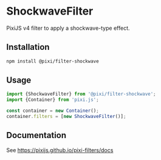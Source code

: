 # ShockwaveFilter

PixiJS v4 filter to apply a shockwave-type effect.

## Installation

```bash
npm install @pixi/filter-shockwave
```

## Usage

```js
import {ShockwaveFilter} from '@pixi/filter-shockwave';
import {Container} from 'pixi.js';

const container = new Container();
container.filters = [new ShockwaveFilter()];
```

## Documentation

See https://pixijs.github.io/pixi-filters/docs